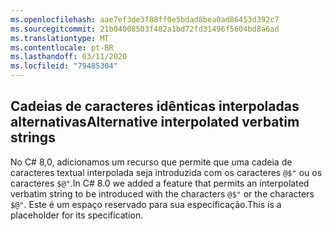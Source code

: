 ```yaml
---
ms.openlocfilehash: aae7ef3de3f88ff0e5bdad8bea0ad86453d392c7
ms.sourcegitcommit: 21b04008503f402a1bd72fd31496f5604bd8a6ad
ms.translationtype: MT
ms.contentlocale: pt-BR
ms.lasthandoff: 03/11/2020
ms.locfileid: "79485304"
---
```

## <a name="alternative-interpolated-verbatim-strings"></a><span data-ttu-id="42e90-101">Cadeias de caracteres idênticas interpoladas alternativas</span><span class="sxs-lookup"><span data-stu-id="42e90-101">Alternative interpolated verbatim strings</span></span>

<span data-ttu-id="42e90-102">No C# 8,0, adicionamos um recurso que permite que uma cadeia de caracteres textual interpolada seja introduzida com os caracteres `@$"` ou os caracteres `$@"`.</span><span class="sxs-lookup"><span data-stu-id="42e90-102">In C# 8.0 we added a feature that permits an interpolated verbatim string to be introduced with the characters `@$"` or the characters `$@"`.</span></span>  <span data-ttu-id="42e90-103">Este é um espaço reservado para sua especificação.</span><span class="sxs-lookup"><span data-stu-id="42e90-103">This is a placeholder for its specification.</span></span>
